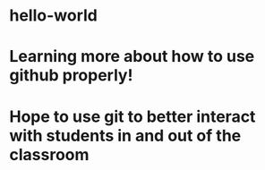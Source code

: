 # hello-world

# Learning more about how to use github properly!
# Hope to use git to better interact with students in and out of the classroom
